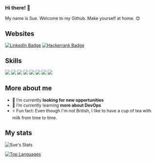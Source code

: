 ### Hi there! 👋

My name is Sue. Welcome to my Github. Make yourself at home. 😊

## Websites

[![LinkedIn Badge](https://img.shields.io/badge/-LinkedIn-0077b5?style=flat-square&logo=linkedin&logoColor=white&link=https://www.linkedin.com/in/suellen-caroline/)](https://www.linkedin.com/in/suellen-caroline/)
[![Hackerrank Badge](https://img.shields.io/badge/-Hackerrank-00EA64?style=flat-square&logo=hackerrank&logoColor=white&link=https://www.hackerrank.com/profile/suellein)](https://www.hackerrank.com/profile/suellein)



## Skills

[![](https://img.shields.io/badge/-Visual%20Studio%20Code-5C2D91?style=flat-square&logoColor=white&logo=visual-studio)](https://github.com/suellein)
[![](https://img.shields.io/badge/-Git-F05032?style=flat-square&logoColor=white&logo=git)](https://github.com/suellein)
[![](https://img.shields.io/badge/-Bash-4eaa25?style=flat-square&logoColor=white&logo=gnu-bash)](https://github.com/suellein)
[![](https://img.shields.io/badge/-Docker-2496ed?style=flat-square&logoColor=white&logo=docker)](https://github.com/suellein)
[![](https://img.shields.io/badge/-Jenkins-D24939?style=flat-square&logoColor=white&logo=jenkins)](https://github.com/suellein)
[![](https://img.shields.io/badge/-Linux-FCC624?style=flat-square&logoColor=white&logo=linux)](https://github.com/suellein)
[![](https://img.shields.io/badge/-Microsoft_SQL-CC2927?style=flat-square&logoColor=white&logo=microsoft-sql-server)](https://github.com/suellein)
[![](https://img.shields.io/badge/-Grafana-F46800?style=flat-square&logoColor=white&logo=grafana)](https://github.com/suellein)

## More about me

- 🔭 I’m currently **looking for new opportunities**
- 🌱 I’m currently learning **more about DevOps**
- ⚡ Fun fact: Even though I'm not British, I like to have a cup of tea with milk from time to time.

## My stats

![Sue's Stats](https://github-readme-stats.vercel.app/api?username=suellein&show_icons=true&theme=tokyonight)
[^2]:
[![Top Languages](https://github-readme-stats.vercel.app/api/top-langs/?username=suellein&layout=compact&theme=tokyonight)](https://github.com/anuraghazra/github-readme-stats)

<!---
scaroline5/scaroline5 is a ✨ special ✨ repository because its `README.md` (this file) appears on your GitHub profile.
You can click the Preview link to take a look at your changes.
--->
